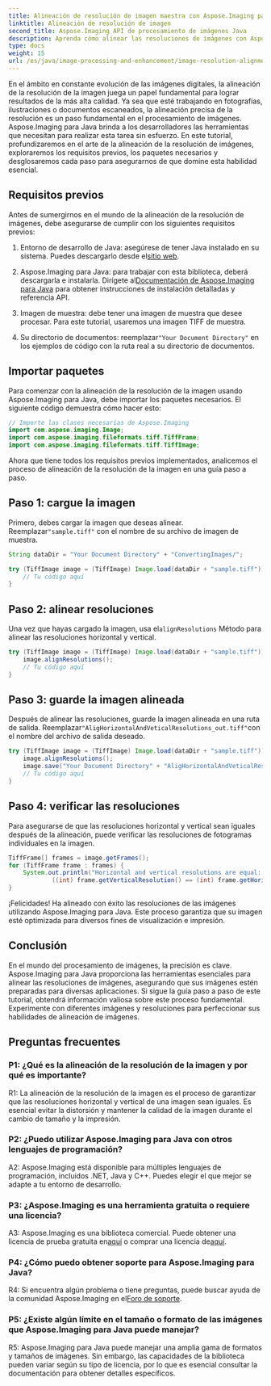 ```yaml
---
title: Alineación de resolución de imagen maestra con Aspose.Imaging para Java
linktitle: Alineación de resolución de imagen
second_title: Aspose.Imaging API de procesamiento de imágenes Java
description: Aprenda cómo alinear las resoluciones de imágenes con Aspose.Imaging para Java. Mejore la calidad de la imagen para impresión y visualización.
type: docs
weight: 15
url: /es/java/image-processing-and-enhancement/image-resolution-alignment/
---
```

En el ámbito en constante evolución de las imágenes digitales, la alineación de la resolución de la imagen juega un papel fundamental para lograr resultados de la más alta calidad. Ya sea que esté trabajando en fotografías, ilustraciones o documentos escaneados, la alineación precisa de la resolución es un paso fundamental en el procesamiento de imágenes. Aspose.Imaging para Java brinda a los desarrolladores las herramientas que necesitan para realizar esta tarea sin esfuerzo. En este tutorial, profundizaremos en el arte de la alineación de la resolución de imágenes, exploraremos los requisitos previos, los paquetes necesarios y desglosaremos cada paso para asegurarnos de que domine esta habilidad esencial.

## Requisitos previos

Antes de sumergirnos en el mundo de la alineación de la resolución de imágenes, debe asegurarse de cumplir con los siguientes requisitos previos:

1.  Entorno de desarrollo de Java: asegúrese de tener Java instalado en su sistema. Puedes descargarlo desde el[sitio web](https://www.oracle.com/java/technologies/javase-downloads).

2.  Aspose.Imaging para Java: para trabajar con esta biblioteca, deberá descargarla e instalarla. Dirígete al[Documentación de Aspose.Imaging para Java](https://reference.aspose.com/imaging/java/) para obtener instrucciones de instalación detalladas y referencia API.

3. Imagen de muestra: debe tener una imagen de muestra que desee procesar. Para este tutorial, usaremos una imagen TIFF de muestra.

4.  Su directorio de documentos: reemplazar`"Your Document Directory"` en los ejemplos de código con la ruta real a su directorio de documentos.

## Importar paquetes

Para comenzar con la alineación de la resolución de la imagen usando Aspose.Imaging para Java, debe importar los paquetes necesarios. El siguiente código demuestra cómo hacer esto:

```java
// Importe las clases necesarias de Aspose.Imaging
import com.aspose.imaging.Image;
import com.aspose.imaging.fileformats.tiff.TiffFrame;
import com.aspose.imaging.fileformats.tiff.TiffImage;
```

Ahora que tiene todos los requisitos previos implementados, analicemos el proceso de alineación de la resolución de la imagen en una guía paso a paso.

## Paso 1: cargue la imagen

 Primero, debes cargar la imagen que deseas alinear. Reemplazar`"sample.tiff"` con el nombre de su archivo de imagen de muestra.

```java
String dataDir = "Your Document Directory" + "ConvertingImages/";

try (TiffImage image = (TiffImage) Image.load(dataDir + "sample.tiff")) {
    // Tu código aquí
}
```

## Paso 2: alinear resoluciones

 Una vez que hayas cargado la imagen, usa el`alignResolutions` Método para alinear las resoluciones horizontal y vertical.

```java
try (TiffImage image = (TiffImage) Image.load(dataDir + "sample.tiff")) {
    image.alignResolutions();
    // Tu código aquí
}
```

## Paso 3: guarde la imagen alineada

 Después de alinear las resoluciones, guarde la imagen alineada en una ruta de salida. Reemplazar`"AligHorizontalAndVeticalResolutions_out.tiff"`con el nombre del archivo de salida deseado.

```java
try (TiffImage image = (TiffImage) Image.load(dataDir + "sample.tiff")) {
    image.alignResolutions();
    image.save("Your Document Directory" + "AligHorizontalAndVeticalResolutions_out.tiff");
    // Tu código aquí
}
```

## Paso 4: verificar las resoluciones

Para asegurarse de que las resoluciones horizontal y vertical sean iguales después de la alineación, puede verificar las resoluciones de fotogramas individuales en la imagen.

```java
TiffFrame[] frames = image.getFrames();
for (TiffFrame frame : frames) {
    System.out.println("Horizontal and vertical resolutions are equal: " +
            ((int) frame.getVerticalResolution() == (int) frame.getHorizontalResolution()));
}
```

¡Felicidades! Ha alineado con éxito las resoluciones de las imágenes utilizando Aspose.Imaging para Java. Este proceso garantiza que su imagen esté optimizada para diversos fines de visualización e impresión.

## Conclusión

En el mundo del procesamiento de imágenes, la precisión es clave. Aspose.Imaging para Java proporciona las herramientas esenciales para alinear las resoluciones de imágenes, asegurando que sus imágenes estén preparadas para diversas aplicaciones. Si sigue la guía paso a paso de este tutorial, obtendrá información valiosa sobre este proceso fundamental. Experimente con diferentes imágenes y resoluciones para perfeccionar sus habilidades de alineación de imágenes.

## Preguntas frecuentes

### P1: ¿Qué es la alineación de la resolución de la imagen y por qué es importante?

R1: La alineación de la resolución de la imagen es el proceso de garantizar que las resoluciones horizontal y vertical de una imagen sean iguales. Es esencial evitar la distorsión y mantener la calidad de la imagen durante el cambio de tamaño y la impresión.

### P2: ¿Puedo utilizar Aspose.Imaging para Java con otros lenguajes de programación?

A2: Aspose.Imaging está disponible para múltiples lenguajes de programación, incluidos .NET, Java y C++. Puedes elegir el que mejor se adapte a tu entorno de desarrollo.

### P3: ¿Aspose.Imaging es una herramienta gratuita o requiere una licencia?

 A3: Aspose.Imaging es una biblioteca comercial. Puede obtener una licencia de prueba gratuita en[aquí](https://releases.aspose.com/) o comprar una licencia de[aquí](https://purchase.aspose.com/buy).

### P4: ¿Cómo puedo obtener soporte para Aspose.Imaging para Java?

 R4: Si encuentra algún problema o tiene preguntas, puede buscar ayuda de la comunidad Aspose.Imaging en el[Foro de soporte](https://forum.aspose.com/).

### P5: ¿Existe algún límite en el tamaño o formato de las imágenes que Aspose.Imaging para Java puede manejar?

R5: Aspose.Imaging para Java puede manejar una amplia gama de formatos y tamaños de imágenes. Sin embargo, las capacidades de la biblioteca pueden variar según su tipo de licencia, por lo que es esencial consultar la documentación para obtener detalles específicos.